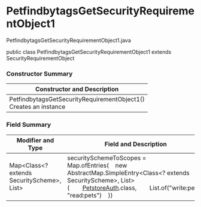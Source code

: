 # PetfindbytagsGetSecurityRequirementObject1
PetfindbytagsGetSecurityRequirementObject1.java

public class PetfindbytagsGetSecurityRequirementObject1
extends SecurityRequirementObject

### Constructor Summary
| Constructor and Description |
| --------------------------- |
| PetfindbytagsGetSecurityRequirementObject1()<br>Creates an instance |

### Field Summary
| Modifier and Type | Field and Description |
| ----------------- | --------------------- |
| Map<Class<? extends SecurityScheme>, List<String>> | securitySchemeToScopes = Map.ofEntries(&nbsp;&nbsp;&nbsp;&nbsp;new AbstractMap.SimpleEntry<Class<? extends SecurityScheme>, List<String>>(&nbsp;&nbsp;&nbsp;&nbsp;&nbsp;&nbsp;&nbsp;&nbsp;[PetstoreAuth](../../../../components/securityschemes/PetstoreAuth.md).class,&nbsp;&nbsp;&nbsp;&nbsp;&nbsp;&nbsp;&nbsp;&nbsp;List.of("write:pets", "read:pets")&nbsp;&nbsp;&nbsp;&nbsp;)) |
